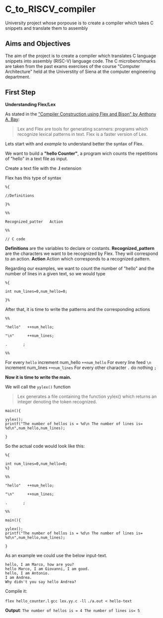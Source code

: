 # C_to_RISCV_compiler
University project whose porpouse is to create a compiler which takes C snippets and translate them to assembly

## Aims and Objectives

The aim of the project is to create a compiler which translates C language snippets into assembly (RISC-V) language code. The C microbenchmarks are taken from the past exams exercises of the course "Computer Architecture" held at the Universtity of Siena at the computer engineering department.


## First Step

**Understanding Flex/Lex**

As stated in the ["Compiler Construction using Flex and Bison" by Anthony A. Bay](https://www.admb-project.org/tools/flex/compiler.pdf):

>Lex and Flex are tools for generating scanners: programs which recognize lexical patterns in text. Flex is a faster version of Lex.

Lets start with and *example* to understand better the syntax of Flex.

We want to build a **"hello Counter"**, a program wich counts the repetitions of "hello" in a text file as input.

Create a text file with the **.l** extension

Flex has this type of syntax
```
%{

//Definitions

}%

%%

Recognized_patter   Action

%%

// C code

```
**Definitions** are the variables to declare or costants. **Recognized_pattern** are the characters we want to be recognized by Flex. They will correspond to an action. **Action** Action which corresponds to a recognized pattern.


Regarding our examples, we want to count the number of "hello" and the number of lines in a given text, so we would type
```
%{

int num_lines=0,num_hello=0;

}%
```
After that, it is time to write the patterns and the corresponding actions
```
%%

"hello"   ++num_hello;

"\n"      ++num_lines;

.       ;

%%
```

For every `hello` increment num_hello `++num_hello`
For every line feed `\n` increment num_lines `++num_lines`
For every other character `.` do nothing `;`


**Now it is time to write the main.**

We will call the `yylex()` function
>Lex generates a file containing the function yylex() which returns an integer denoting the token recognized.

```
main(){

yylex();
printf("The number of hellos is = %d\n The number of lines is= %d\n",num_hello,num_lines);

}
```


So the actual code would look like this:
```
%{

int num_lines=0,num_hello=0;
%}

%%

"hello"   ++num_hello;

"\n"      ++num_lines;

.       ;

%%

main(){

yylex();
printf("The number of hellos is = %d\n The number of lines is= %d\n",num_hello,num_lines);

}

```

As an example we could use the below input-text.

```
hello, I am Marco, how are you?
hello Marco, I am Giovanni, I am good.
hello, I am Antonio.
I am Andrea.
Why didn't you say hello Andrea?
```

Compile it:

`flex hello_counter.l` 
`gcc lex.yy.c -ll`
`./a.out < hello-text`

**Output**: `The number of hellos is = 4 The number of lines is= 5`
